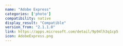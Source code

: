```yaml
---
name: "Adobe Express"
categories: ['photo']
compatibility: native
display_result: "Compatible"
version_from: "2.1.1.0"
link: https://apps.microsoft.com/detail/9p94lh3q1cp5
icon: AdobeExpress.png
---
```

